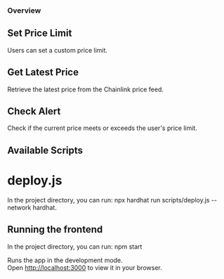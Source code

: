 ### Overview
## Set Price Limit
Users can set a custom price limit.

## Get Latest Price
Retrieve the latest price from the Chainlink price feed.

## Check Alert
Check if the current price meets or exceeds the user's price limit.

## Available Scripts
# deploy.js
In the project directory, you can run: npx hardhat run scripts/deploy.js --network hardhat.

## Running the frontend
In the project directory, you can run: npm start

Runs the app in the development mode.\
Open [http://localhost:3000](http://localhost:3000) 
to view it in your browser.